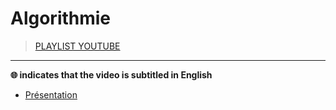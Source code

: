 # Algorithmie

> [PLAYLIST YOUTUBE](https://www.youtube.com/playlist?list=PLrSOXFDHBtfE0AkOm795c2qpLQJNiEBbZ)

---

**🌐 indicates that the video is subtitled in English**

+ [Présentation](https://www.youtube.com/watch?v=R9iHBRQbiEI)

